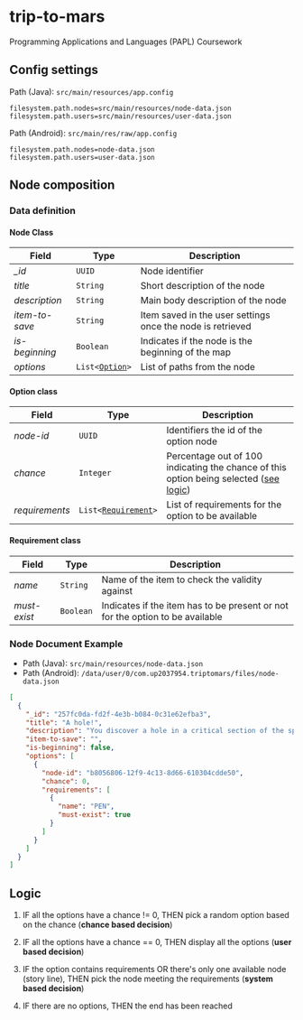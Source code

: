 # trip-to-mars

Programming Applications and Languages (PAPL) Coursework

## Config settings

Path (Java): `src/main/resources/app.config`

```shell
filesystem.path.nodes=src/main/resources/node-data.json
filesystem.path.users=src/main/resources/user-data.json
```

Path (Android): `src/main/res/raw/app.config`

```shell
filesystem.path.nodes=node-data.json
filesystem.path.users=user-data.json
```

## Node composition

### Data definition

#### Node Class

| Field | Type | Description |
| ----- | ---- | ----------- |
| *_id* | `UUID` | Node identifier |
| *title* | `String` | Short description of the node |
| *description* | `String` | Main body description of the node |
| *item-to-save* | `String` | Item saved in the user settings once the node is retrieved |
| *is-beginning* | `Boolean` | Indicates if the node is the beginning of the map |
| *options* | <code>List<[Option](#option-class)></code> | List of paths from the node |

#### Option class

| Field | Type | Description |
| ----- | ---- | ----------- |
| *node-id* | `UUID` | Identifiers the id of the option node |
| *chance* | `Integer` | Percentage out of 100 indicating the chance of this option being selected ([see logic](#logic)) |
| *requirements* | <code>List<[Requirement](#requirement-class)></code>  | List of requirements for the option to be available |

#### Requirement class

| Field | Type | Description |
| ----- | ---- | ----------- |
| *name* | `String` | Name of the item to check the validity against |
| *must-exist* | `Boolean` | Indicates if the item has to be present or not for the option to be available |

### Node Document Example

- Path (Java): `src/main/resources/node-data.json`
- Path (Android): `/data/user/0/com.up2037954.triptomars/files/node-data.json`

```json
[
  {
    "_id": "257fc0da-fd2f-4e3b-b084-0c31e62efba3",
    "title": "A hole!",
    "description": "You discover a hole in a critical section of the spaceship",
    "item-to-save": "",
    "is-beginning": false,
    "options": [
      {
        "node-id": "b8056806-12f9-4c13-8d66-610304cdde50",
        "chance": 0,
        "requirements": [
          {
            "name": "PEN",
            "must-exist": true
          }
        ]
      }
    ]
  }
]
```

## Logic

1. IF all the options have a chance != 0, THEN pick a random option based on the chance (**chance based decision**)

2. IF all the options have a chance == 0, THEN display all the options (**user based decision**)

3. IF the option contains requirements OR there's only one available node (story line), THEN pick the node meeting the requirements (**system based decision**)

4. IF there are no options, THEN the end has been reached
